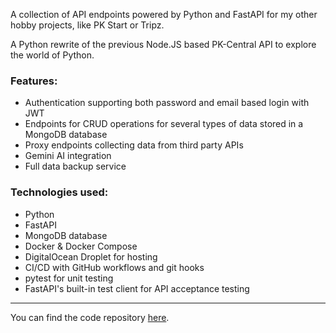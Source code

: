A collection of API endpoints powered by Python and FastAPI for my other hobby projects, like PK Start or Tripz.

A Python rewrite of the previous Node.JS based PK-Central API to explore the world of Python.

### Features:
* Authentication supporting both password and email based login with JWT
* Endpoints for CRUD operations for several types of data stored in a MongoDB database
* Proxy endpoints collecting data from third party APIs
* Gemini AI integration
* Full data backup service

### Technologies used:
* Python
* FastAPI
* MongoDB database
* Docker & Docker Compose
* DigitalOcean Droplet for hosting
* CI/CD with GitHub workflows and git hooks
* pytest for unit testing
* FastAPI's built-in test client for API acceptance testing

--- 
You can find the code repository [here](https://github.com/KinPeter/pk-central-v2).
